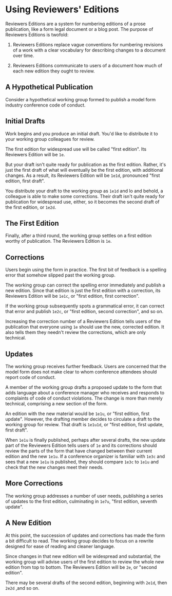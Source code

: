 # Using Reviewers' Editions

Reviewers Editions are a system for numbering editions of a prose
publication, like a form legal document or a blog post. The purpose of
Reviewers Editions is twofold:

1. Reviewers Editions replace vague conventions for numbering revisions
   of a work with a clear vocabulary for describing changes to a
   document over time.

2. Reviewers Editions communicate to users of a document how much of
   each new edition they ought to review.

## A Hypothetical Publication

Consider a hypothetical working group formed to publish a model form
industry conference code of conduct.

## Initial Drafts

Work begins and you produce an initial draft. You'd like to distribute
it to your working group colleagues for review.

The first edition for widespread use will be called "first edition". Its
Reviewers Edition will be `1e`.

But your draft isn't quite ready for publication as the first edition.
Rather, it's just the first draft of what will eventually be the first
edition, with additional changes. As a result, its Reviewers Edition
will be `1e1d`, pronounced "first edition, first draft".

You distribute your draft to the working group as `1e1d` and lo and
behold, a colleague is able to make some corrections. Their draft isn't
quite ready for publication for widespread use, either, so it becomes
the second draft of the first edition, or `1e2d`.

## The First Edition

Finally, after a third round, the working group settles on a first
edition worthy of publication. The Reviewers Edition is `1e`.

## Corrections

Users begin using the form in practice. The first bit of feedback is a
spelling error that somehow slipped past the working group.

The working group can correct the spelling error immediately and publish
a new edition. Since that edition is just the first edition with a
correction, its Reviewers Edition will be `1e1c`, or "first edition,
first correction".

If the working group subsequently spots a grammatical error, it can
correct that error and publish `1e2c`, or "first edition, second
correction", and so on.

Increasing the correction number of a Reviewers Edition tells users of
the publication that everyone using `1e` should use the new, corrected
edition. It also tells them they needn't review the corrections, which
are only technical.

## Updates

The working group receives further feedback. Users are concerned that
the model form does not make clear to whom conference attendees should
report code of conduct.

A member of the working group drafts a proposed update to the form that
adds language about a conference manager who receives and responds to
complaints of code of conduct violations. The change is more than merely
technical, comprising a new section of the form.

An edition with the new material would be `1e1u`, or "first edition,
first update". However, the drafting member decides to circulate a draft
to the working group for review. That draft is `1e1u1d`, or "first
edition, first update, first draft".

When `1e1u` is finally published, perhaps after several drafts, the
new update part of the Reviewers Edition tells users of `1e` and its
corrections should review the parts of the form that have changed
between their current edition and the new `1e1u`. If a conference
organizer is familiar with `1e3c` and sees that a new `1e1u` is
published, they should compare `1e3c` to `1e1u` and check that the new
changes meet their needs.

## More Corrections

The working group addresses a number of user needs, publishing a series
of updates to the first edition, culminating in `1e7u`, "first edition,
seventh update".

## A New Edition

At this point, the succession of updates and corrections has made the
form a bit difficult to read. The working group decides to focus on a
rewrite designed for ease of reading and cleaner language.

Since changes in that new edition will be widespread and substantial,
the working group will advise users of the first edition to review the
whole new edition from top to bottom. The Reviewers Edition will be
`2e`, or "second edition".

There may be several drafts of the second edition, beginning with
`2e1d`, then `2e2d` ,and so on.

